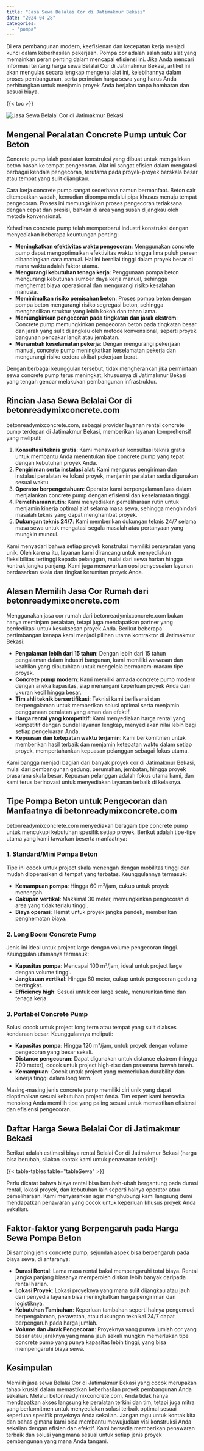 ```yaml
---
title: "Jasa Sewa Belalai Cor di Jatimakmur Bekasi"
date: "2024-04-28"
categories: 
  - "pompa"
---
```


Di era pembangunan modern, keefisienan dan kecepatan kerja menjadi kunci dalam keberhasilan pekerjaan. Pompa cor adalah salah satu alat yang memainkan peran penting dalam mencapai efisiensi ini. Jika Anda mencari informasi tentang harga sewa Belalai Cor di Jatimakmur Bekasi, artikel ini akan mengulas secara lengkap mengenai alat ini, kelebihannya dalam proses pembangunan, serta perincian harga sewa yang harus Anda perhitungkan untuk menjamin proyek Anda berjalan tanpa hambatan dan sesuai biaya.

{{< toc >}}

![Jasa Sewa Belalai Cor di Jatimakmur Bekasi](https://betoncor8.github.io/pump/concrete-pump%20(26).png)

## Mengenal Peralatan Concrete Pump untuk Cor Beton

Concrete pump ialah peralatan konstruksi yang dibuat untuk mengalirkan beton basah ke tempat pengecoran. Alat ini sangat efisien dalam mengatasi berbagai kendala pengecoran, terutama pada proyek-proyek berskala besar atau tempat yang sulit dijangkau.

Cara kerja concrete pump sangat sederhana namun bermanfaat. Beton cair ditempatkan wadah, kemudian dipompa melalui pipa khusus menuju tempat pengecoran. Proses ini memungkinkan proses pengecoran terlaksana dengan cepat dan presisi, bahkan di area yang susah dijangkau oleh metode konvensional.

Kehadiran concrete pump telah memperbarui industri konstruksi dengan menyediakan beberapa keuntungan penting:

- **Meningkatkan efektivitas waktu pengecoran**: Menggunakan concrete pump dapat mengoptimalkan efektivitas waktu hingga lima puluh persen dibandingkan cara manual. Hal ini bernilai tinggi dalam proyek besar di mana waktu adalah faktor utama.
- **Mengurangi kebutuhan tenaga kerja**: Penggunaan pompa beton mengurangi kebutuhan sumber daya kerja manual, sehingga menghemat biaya operasional dan mengurangi risiko kesalahan manusia.
- **Meminimalkan risiko pemisahan beton**: Proses pompa beton dengan pompa beton mengurangi risiko segregasi beton, sehingga menghasilkan struktur yang lebih kokoh dan tahan lama.
- **Memungkinkan pengecoran pada tingkatan dan jarak ekstrem**: Concrete pump memungkinkan pengecoran beton pada tingkatan besar dan jarak yang sulit dijangkau oleh metode konvensional, seperti proyek bangunan pencakar langit atau jembatan.
- **Menambah keselamatan pekerja**: Dengan mengurangi pekerjaan manual, concrete pump meningkatkan keselamatan pekerja dan mengurangi risiko cedera akibat pekerjaan berat.

Dengan berbagai keunggulan tersebut, tidak mengherankan jika permintaan sewa concrete pump terus meningkat, khususnya di Jatimakmur Bekasi yang tengah gencar melakukan pembangunan infrastruktur.

## Rincian Jasa Sewa Belalai Cor di betonreadymixconcrete.com

betonreadymixconcrete.com, sebagai provider layanan rental concrete pump terdepan di Jatimakmur Bekasi, memberikan layanan komprehensif yang meliputi:

1. **Konsultasi teknis gratis**: Kami menawarkan konsultasi teknis gratis untuk membantu Anda menentukan tipe concrete pump yang tepat dengan kebutuhan proyek Anda.
2. **Pengiriman serta instalasi alat**: Kami mengurus pengiriman dan instalasi peralatan ke lokasi proyek, menjamin peralatan sedia digunakan sesuai waktu.
3. **Operator berpengetahuan**: Operator kami berpengalaman luas dalam menjalankan concrete pump dengan efisiensi dan keselamatan tinggi.
4. **Pemeliharaan rutin**: Kami menyediakan pemeliharaan rutin untuk menjamin kinerja optimal alat selama masa sewa, sehingga menghindari masalah teknis yang dapat menghambat proyek.
5. **Dukungan teknis 24/7**: Kami memberikan dukungan teknis 24/7 selama masa sewa untuk mengatasi segala masalah atau pertanyaan yang mungkin muncul.

Kami menyadari bahwa setiap proyek konstruksi memiliki persyaratan yang unik. Oleh karena itu, layanan kami dirancang untuk menyediakan fleksibilitas tertinggi kepada pelanggan, mulai dari sewa harian hingga kontrak jangka panjang. Kami juga menawarkan opsi penyesuaian layanan berdasarkan skala dan tingkat kerumitan proyek Anda.

## Alasan Memilih Jasa Cor Rumah dari betonreadymixconcrete.com

Menggunakan jasa cor rumah dari betonreadymixconcrete.com bukan hanya meminjam peralatan, tetapi juga mendapatkan partner yang berdedikasi untuk kesuksesan proyek Anda. Berikut beberapa pertimbangan kenapa kami menjadi pilihan utama kontraktor di Jatimakmur Bekasi:

- **Pengalaman lebih dari 15 tahun**: Dengan lebih dari 15 tahun pengalaman dalam industri bangunan, kami memiliki wawasan dan keahlian yang dibutuhkan untuk mengelola bermacam-macam tipe proyek.
- **Concrete pump modern**: Kami memiliki armada concrete pump modern dengan aneka kapasitas, siap menangani keperluan proyek Anda dari ukuran kecil hingga besar.
- **Tim ahli teknik bersertifikasi**: Teknisi kami berlisensi dan berpengalaman untuk memberikan solusi optimal serta menjamin penggunaan peralatan yang aman dan efektif.
- **Harga rental yang kompetitif**: Kami menyediakan harga rental yang kompetitif dengan bundel layanan lengkap, menyediakan nilai lebih bagi setiap pengeluaran Anda.
- **Kepuasan dan ketepatan waktu terjamin**: Kami berkomitmen untuk memberikan hasil terbaik dan menjamin ketepatan waktu dalam setiap proyek, mempertahankan kepuasan pelanggan sebagai fokus utama.

Kami bangga menjadi bagian dari banyak proyek cor di Jatimakmur Bekasi, mulai dari pembangunan gedung, perumahan, jembatan, hingga proyek prasarana skala besar. Kepuasan pelanggan adalah fokus utama kami, dan kami terus berinovasi untuk menyediakan layanan terbaik di kelasnya.

## Tipe Pompa Beton untuk Pengecoran dan Manfaatnya di betonreadymixconcrete.com

betonreadymixconcrete.com menyediakan beragam tipe concrete pump untuk mencukupi kebutuhan spesifik setiap proyek. Berikut adalah tipe-tipe utama yang kami tawarkan beserta manfaatnya:

### 1\. Standard/Mini Pompa Beton

Tipe ini cocok untuk project skala menengah dengan mobilitas tinggi dan mudah dioperasikan di tempat yang terbatas. Keunggulannya termasuk:

- **Kemampuan pompa**: Hingga 60 m³/jam, cukup untuk proyek menengah.
- **Cakupan vertikal**: Maksimal 30 meter, memungkinkan pengecoran di area yang tidak terlalu tinggi.
- **Biaya operasi**: Hemat untuk proyek jangka pendek, memberikan penghematan biaya.

### 2\. Long Boom Concrete Pump

Jenis ini ideal untuk project large dengan volume pengecoran tinggi. Keunggulan utamanya termasuk:

- **Kapasitas pompa**: Mencapai 100 m³/jam, ideal untuk project large dengan volume tinggi.
- **Jangkauan vertikal**: Hingga 60 meter, cukup untuk pengecoran gedung bertingkat.
- **Efficiency high**: Sesuai untuk cor large scale, menurunkan time dan tenaga kerja.

### 3\. Portabel Concrete Pump

Solusi cocok untuk project long term atau tempat yang sulit diakses kendaraan besar. Keunggulannya meliputi:

- **Kapasitas pompa**: Hingga 120 m³/jam, untuk proyek dengan volume pengecoran yang besar sekali.
- **Distance pengecoran**: Dapat digunakan untuk distance ekstrem (hingga 200 meter), cocok untuk project high-rise dan prasarana bawah tanah.
- **Kemampuan**: Cocok untuk project yang memerlukan durability dan kinerja tinggi dalam long term.

Masing-masing jenis concrete pump memiliki ciri unik yang dapat dioptimalkan sesuai kebutuhan project Anda. Tim expert kami bersedia menolong Anda memilih tipe yang paling sesuai untuk memastikan efisiensi dan efisiensi pengecoran.

## Daftar Harga Sewa Belalai Cor di Jatimakmur Bekasi

Berikut adalah estimasi biaya rental Belalai Cor di Jatimakmur Bekasi (harga bisa berubah, silakan kontak kami untuk penawaran terkini):

{{< table-tables table="tableSewa" >}}

Perlu dicatat bahwa biaya rental bisa berubah-ubah bergantung pada durasi rental, lokasi proyek, dan kebutuhan lain seperti halnya operator atau pemeliharaan. Kami menyarankan agar menghubungi kami langsung demi mendapatkan penawaran yang cocok untuk keperluan khusus proyek Anda sekalian.

## Faktor-faktor yang Berpengaruh pada Harga Sewa Pompa Beton

Di samping jenis concrete pump, sejumlah aspek bisa berpengaruh pada biaya sewa, di antaranya:

- **Durasi Rental**: Lama masa rental bakal mempengaruhi total biaya. Rental jangka panjang biasanya memperoleh diskon lebih banyak daripada rental harian.
- **Lokasi Proyek**: Lokasi proyeknya yang mana sulit dijangkau atau jauh dari penyedia layanan bisa meningkatkan harga pengiriman dan logistiknya.
- **Kebutuhan Tambahan**: Keperluan tambahan seperti halnya pengemudi berpengalaman, perawatan, atau dukungan teknikal 24/7 dapat berpengaruh pada harga jumlah.
- **Volume dan Jarak Pengecoran**: Proyeknya yang punya jumlah cor yang besar atau jaraknya yang mana jauh sekali mungkin memerlukan tipe concrete pump yang punya kapasitas lebih tinggi, yang bisa mempengaruhi biaya sewa.

## Kesimpulan

Memilih jasa sewa Belalai Cor di Jatimakmur Bekasi yang cocok merupakan tahap krusial dalam memastikan keberhasilan proyek pembangunan Anda sekalian. Melalui betonreadymixconcrete.com, Anda tidak hanya mendapatkan akses langsung ke peralatan terkini dan tim, tetapi juga mitra yang berkomitmen untuk menyediakan solusi terbaik optimal sesuai keperluan spesifik proyeknya Anda sekalian. Jangan ragu untuk kontak kita dan bahas gimana kami bisa membantu mewujudkan visi konstruksi Anda sekalian dengan efisien dan efektif. Kami bersedia memberikan penawaran terbaik dan solusi yang mana sesuai untuk setiap jenis proyek pembangunan yang mana Anda tangani.

